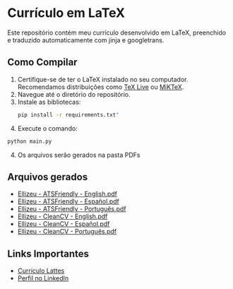 # Currículo em LaTeX

Este repositório contém meu currículo desenvolvido em LaTeX, preenchido e traduzido automaticamente com jinja e googletrans.

## Como Compilar

1. Certifique-se de ter o LaTeX instalado no seu computador. Recomendamos distribuições como [TeX Live](https://www.tug.org/texlive/) ou [MiKTeX](https://miktex.org/).
2. Navegue até o diretório do repositório.
3. Instale as bibliotecas:
   ```bash
   pip install -r requirements.txt"
   ```
3. Execute o comando:
```bash
python main.py
```
4. Os arquivos serão gerados na pasta PDFs

## Arquivos gerados
- [Ellizeu - ATSFriendly - English.pdf](https://github.com/ellizeurs/Curriculo/blob/main/PDFs/Ellizeu%20-%20ATSFriendly%20-%20English.pdf)
- [Ellizeu - ATSFriendly - Español.pdf](https://github.com/ellizeurs/Curriculo/blob/main/PDFs/Ellizeu%20-%20ATSFriendly%20-%20Espa%C3%B1ol.pdf)
- [Ellizeu - ATSFriendly - Português.pdf](https://github.com/ellizeurs/Curriculo/blob/main/PDFs/Ellizeu%20-%20ATSFriendly%20-%20Portugu%C3%AAs.pdf)
- [Ellizeu - CleanCV - English.pdf](https://github.com/ellizeurs/Curriculo/blob/main/PDFs/Ellizeu%20-%20CleanCV%20-%20English.pdf)
- [Ellizeu - CleanCV - Español.pdf](https://github.com/ellizeurs/Curriculo/blob/main/PDFs/Ellizeu%20-%20CleanCV%20-%20Espa%C3%B1ol.pdf)
- [Ellizeu - CleanCV - Português.pdf](https://github.com/ellizeurs/Curriculo/blob/main/PDFs/Ellizeu%20-%20CleanCV%20-%20Portugu%C3%AAs.pdf)

## Links Importantes

- [Currículo Lattes](http://lattes.cnpq.br/1344771646421983)
- [Perfil no LinkedIn](https://www.linkedin.com/in/ellizeurs/)